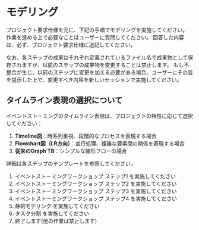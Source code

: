 # モデリング

プロジェクト要求仕様を元に、下記の手順でモデリングを実施してください。
作業を進める上で必要なことはユーザーに質問してください。
回答した内容は、必ず、プロジェクト要求仕様に追記してください。

なお、各ステップの成果はそれぞれ定義されているファイル名で成果物として保存されますが、以前のステップの成果物を変更することは禁止します。
もし不整合が生じ、以前のステップに変更を加える必要がある場合、ユーザーにその旨を提示した上で、変更すべき内容を新しいセッションで実施してください。

## タイムライン表現の選択について

イベントストーミングのタイムライン表現は、プロジェクトの特性に応じて選択してください：

1. **Timeline図**：時系列重視、段階的なプロセスを表現する場合
2. **Flowchart図（LR方向）**：並行処理、複雑な要素間の関係を表現する場合
3. **従来のGraph TB**：シンプルな線形フローの場合

詳細は各ステップのテンプレートを参照してください。

1. イベントストーミングワークショップ ステップ1 を実施してください
1. イベントストーミングワークショップ ステップ2 を実施してください
1. イベントストーミングワークショップ ステップ3 を実施してください
1. イベントストーミングワークショップ ステップ4 を実施してください
1. 静的モデリング を実施してください
1. タスク分割 を実施してください
1. 終了します(他の作業は禁止します)
